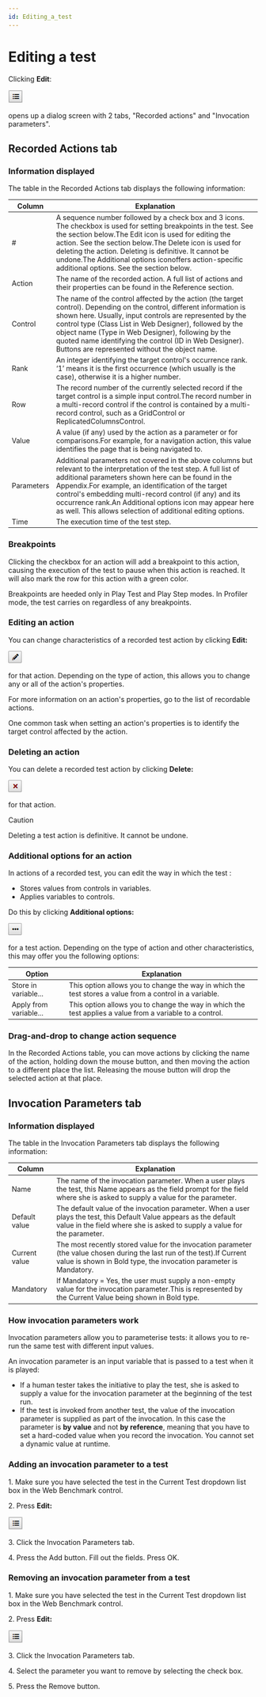 ```yaml
---
id: Editing_a_test
---
```


# Editing a test

Clicking **Edit**:

![](./assets/412d4487-170d-4b7d-8fe0-e544fbc300bc.png)

opens up a dialog screen with 2 tabs, "Recorded actions" and "Invocation parameters".

## Recorded Actions tab

### Information displayed

The table in the Recorded Actions tab displays the following information:

|**Column**|**Explanation**|
|--------|--------|
|#       |A sequence number followed by a check box and 3 icons. The checkbox is used for setting breakpoints in the test. See the section below.The Edit icon is used for editing the action. See the section below.The Delete icon is used for deleting the action. Deleting is definitive. It cannot be undone.The Additional options iconoffers action-specific additional options. See the section below.|
|Action  |The name of the recorded action. A full list of actions and their properties can be found in the Reference section.|
|Control |The name of the control affected by the action (the target control). Depending on the control, different information is shown here. Usually, input controls are represented by the control type (Class List in Web Designer), followed by the object name (Type in Web Designer), following by the quoted name identifying the control (ID in Web Designer). Buttons are represented without the object name.|
|Rank    |An integer identifying the target control's occurrence rank. ‘1’ means it is the first occurrence (which usually is the case), otherwise it is a higher number.|
|Row     |The record number of the currently selected record if the target control is a simple input control.The record number in a multi-record control if the control is contained by a multi-record control, such as a GridControl or ReplicatedColumnsControl.|
|Value   |A value (if any) used by the action as a parameter or for comparisons.For example, for a navigation action, this value identifies the page that is being navigated to.|
|Parameters|Additional parameters not covered in the above columns but relevant to the interpretation of the test step. A full list of additional parameters shown here can be found in the Appendix.For example, an identification of the target control's embedding multi-record control (if any) and its occurrence rank.An Additional options icon may appear here as well. This allows selection of additional editing options.|
|Time    |The execution time of the test step.|



### Breakpoints

Clicking the checkbox for an action will add a breakpoint to this action, causing the execution of the test to pause when this action is reached. It will also mark the row for this action with a green color.

Breakpoints are heeded only in Play Test and Play Step modes. In Profiler mode, the test carries on regardless of any breakpoints.

### Editing an action

You can change characteristics of a recorded test action by clicking **Edit:**

![](./assets/1e9b2c23-e880-4682-a509-612483f34f66.png)

for that action. Depending on the type of action, this allows you to change any or all of the action's properties.

For more information on an action's properties, go to the list of recordable actions.

One common task when setting an action's properties is to identify the target control affected by the action.

### Deleting an action

You can delete a recorded test action by clicking **Delete:**

![](./assets/ea0ff45a-aa72-40e8-b273-f12929f4f445.png)

for that action.

> [!CAUTION]
> Deleting a test action is definitive. It cannot be undone.

### Additional options for an action

In actions of a recorded test, you can edit the way in which the test :

- Stores values from controls in variables.
- Applies variables to controls.

Do this by clicking **Additional options:**

![](./assets/aec3bbd7-b67d-4dfd-8949-ad206c718c06.png)

for a test action. Depending on the type of action and other characteristics, this may offer you the following options:

|**Option**|**Explanation**|
|--------|--------|
|Store in variable...|This option allows you to change the way in which the test stores a value from a control in a variable.|
|Apply from variable...|This option allows you to change the way in which the test applies a value from a variable to a control.|



### Drag-and-drop to change action sequence

In the Recorded Actions table, you can move actions by clicking the name of the action, holding down the mouse button, and then moving the action to a different place the list. Releasing the mouse button will drop the selected action at that place.

## Invocation Parameters tab

### Information displayed

The table in the Invocation Parameters tab displays the following information:

|**Column**|**Explanation**|
|--------|--------|
|Name    |The name of the invocation parameter. When a user plays the test, this Name appears as the field prompt for the field where she is asked to supply a value for the parameter.|
|Default value|The default value of the invocation parameter. When a user plays the test, this Default Value appears as the default value in the field where she is asked to supply a value for the parameter.|
|Current value|The most recently stored value for the invocation parameter (the value chosen during the last run of the test).If Current value is shown in Bold type, the invocation parameter is Mandatory.|
|Mandatory|If Mandatory = Yes, the user must supply a non-empty value for the invocation parameter.This is represented by the Current Value being shown in Bold type.|



### How invocation parameters work

Invocation parameters allow you to parameterise tests: it allows you to re-run the same test with different input values.

An invocation parameter is an input variable that is passed to a test when it is played:

- If a human tester takes the initiative to play the test, she is asked to supply a value for the invocation parameter at the beginning of the test run.
- If the test is invoked from another test, the value of the invocation parameter is supplied as part of the invocation. In this case the parameter is **by value** and not **by reference**, meaning that you have to set a hard-coded value when you record the invocation. You cannot set a dynamic value at runtime.

### Adding an invocation parameter to a test

1. Make sure you have selected the test in the Current Test dropdown list box in the Web Benchmark control.

2. Press **Edit:**

![](./assets/a6b23719-72e8-4b7b-a58b-19e502613635.png)

3. Click the Invocation Parameters tab.

4. Press the Add button. Fill out the fields. Press OK.

### Removing an invocation parameter from a test

1. Make sure you have selected the test in the Current Test dropdown list box in the Web Benchmark control.

2. Press **Edit:**

![](./assets/d5e5267f-9802-458d-a45a-455e39512bc8.png)

3. Click the Invocation Parameters tab.

4. Select the parameter you want to remove by selecting the check box.

5. Press the Remove button.